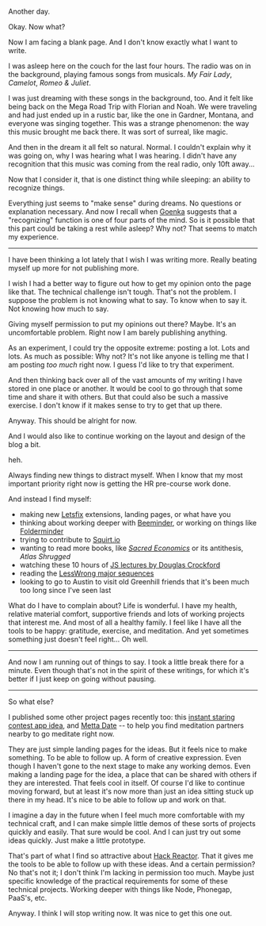 Another day.

Okay. Now what?

Now I am facing a blank page. And I don't know exactly what I want to write.

I was asleep here on the couch for the last four hours. The radio was on in the background, playing famous songs from musicals. *My Fair Lady*, *Camelot*, *Romeo & Juliet*.

I was just dreaming with these songs in the background, too. And it felt like being back on the Mega Road Trip with Florian and Noah. We were traveling and had just ended up in a rustic bar, like the one in Gardner, Montana, and everyone was singing together. This was a strange phenomenon: the way this music brought me back there. It was sort of surreal, like magic.

And then in the dream it all felt so natural. Normal. I couldn't explain why it was going on, why I was hearing what I was hearing. I didn't have any recognition that this music was coming from the real radio, only 10ft away...

Now that I consider it, that is one distinct thing while sleeping: an ability to recognize things.

Everything just seems to "make sense" during dreams. No questions or explanation necessary. And now I recall when [Goenka](www.dhamma.org) suggests that a "recognizing" function is one of four parts of the mind. So is it possible that this part could be taking a rest while asleep? Why not? That seems to match my experience.

-------------

I have been thinking a lot lately that I wish I was writing more. Really beating myself up more for not publishing more.

I wish I had a better way to figure out how to get my opinion onto the page like that. The technical challenge isn't tough. That's not the problem. I suppose the problem is not knowing what to say. To know when to say it. Not knowing how much to say.

Giving myself permission to put my opinions out there? Maybe. It's an uncomfortable problem. Right now I am barely publishing anything.

As an experiment, I could try the opposite extreme: posting a lot. Lots and lots. As much as possible: Why not? It's not like anyone is telling me that I am posting *too much* right now. I guess I'd like to try that experiment.

And then thinking back over all of the vast amounts of my writing I have stored in one place or another. It would be cool to go through that some time and share it with others. But that could also be such a massive exercise. I don't know if it makes sense to try to get that up there.

Anyway. This should be alright for now.

And I would also like to continue working on the layout and design of the blog a bit.

heh.

Always finding new things to distract myself. When I know that my most important priority right now is getting the HR pre-course work done.

And instead I find myself:
* making new [Letsfix](www.letsfix.net) extensions, landing pages, or what have you
* thinking about working deeper with [Beeminder](www.beeminder.com), or working on things like [Folderminder](https://github.com/dsernst/folderminder)
* trying to contribute to [Squirt.io](http://squirt.io)
* wanting to read more books, like [*Sacred Economics*](www.sacred-economics.com) or its antithesis, *Atlas Shrugged*
* watching these 10 hours of [JS lectures by Douglas Crockford](http://yuiblog.com/crockford/)
* reading the [LessWrong major sequences](http://wiki.lesswrong.com/wiki/Sequences)
* looking to go to Austin to visit old Greenhill friends that it's been much too long since I've seen last

What do I have to complain about? Life is wonderful. I have my health, relative material comfort, supportive friends and lots of working projects that interest me. And most of all a healthy family. I feel like I have all the tools to be happy: gratitude, exercise, and meditation. And yet sometimes something just doesn't feel right... Oh well.

------------

And now I am running out of things to say. I took a little break there for a minute. Even though that's not in the spirit of these writings, for which it's better if I just keep on going without pausing.

---------

So what else?

I published some other project pages recently too: this [instant staring contest app idea](http://staring.dsernst.com), and [Metta Date](http://mettadate.dsernst.com) -- to help you find meditation partners nearby to go meditate right now.

They are just simple landing pages for the ideas. But it feels nice to make something. To be able to follow up. A form of creative expression. Even though I haven't gone to the next stage to make any working demos. Even making a landing page for the idea, a place that can be shared with others if they are interested. That feels cool in itself. Of course I'd like to continue moving forward, but at least it's now more than just an idea sitting stuck up there in my head. It's nice to be able to follow up and work on that.

I imagine a day in the future when I feel much more comfortable with my technical craft, and I can make simple little demos of these sorts of projects quickly and easily. That sure would be cool. And I can just try out some ideas quickly. Just make a little prototype.

That's part of what I find so attractive about [Hack Reactor](www.hackreactor.com). That it gives me the tools to be able to follow up with these ideas. And a certain permission? No that's not it; I don't think I'm lacking in permission too much. Maybe just specific knowledge of the practical requirements for some of these technical projects. Working deeper with things like Node, Phonegap, PaaS's, etc.

Anyway. I think I will stop writing now. It was nice to get this one out.
